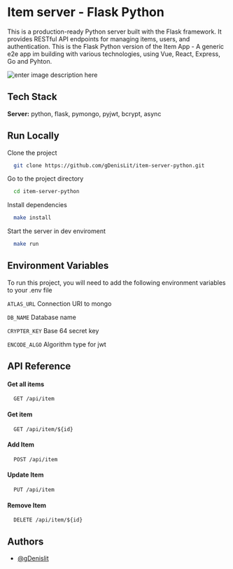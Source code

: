 
# Item server - Flask Python

This is a production-ready Python server built with the Flask framework. It provides RESTful API endpoints for managing items, users, and authentication. This is the Flask Python version of the Item App - A generic e2e app im building with various technologies, using Vue, React, Express, Go and Pyhton.


![enter image description here](https://res.cloudinary.com/dokgseqgj/image/upload/v1683823793/item-server-architecture_ojhwhg.png)


## Tech Stack

**Server:** python, flask, pymongo, pyjwt, bcrypt, async


## Run Locally

Clone the project

```bash
  git clone https://github.com/gDenisLit/item-server-python.git
```

Go to the project directory

```bash
  cd item-server-python
```

Install dependencies

```bash
  make install
```

Start the server in dev enviroment

```bash
  make run
```

## Environment Variables

To run this project, you will need to add the following environment variables to your .env file

`ATLAS_URL`
Connection URI to mongo

`DB_NAME`
Database name

`CRYPTER_KEY`
Base 64 secret key

`ENCODE_ALGO`
Algorithm type for jwt

## API Reference

#### Get all items

```http
  GET /api/item
```

#### Get item

```http
  GET /api/item/${id}
```

#### Add Item

```http
  POST /api/item
```
#### Update Item

```http
  PUT /api/item
```
#### Remove Item
```http
  DELETE /api/item/${id}
```


## Authors

- [@gDenislit](https://www.github.com/gDenislit)
